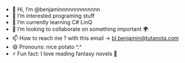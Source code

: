 - 👋 Hi, I’m @benjaminnnnnnnnnnnnn
- 👀 I’m interested programing stuff
- 🌱 I’m currently learning C# LinQ
- 💞️ I’m looking to collaborate on something important 🌍
- 📫 How to reach me ? with this email -> bl.benjamin@tutanota.com
- 😄 Pronouns: nice potato ^.^
- ⚡ Fun fact: I love reading fantasy novels 🐲

<!---
benjaminnnnnnnnnnnnn/benjaminnnnnnnnnnnnn is a ✨ special ✨ repository because its `README.md` (this file) appears on your GitHub profile.
You can click the Preview link to take a look at your changes.
--->
